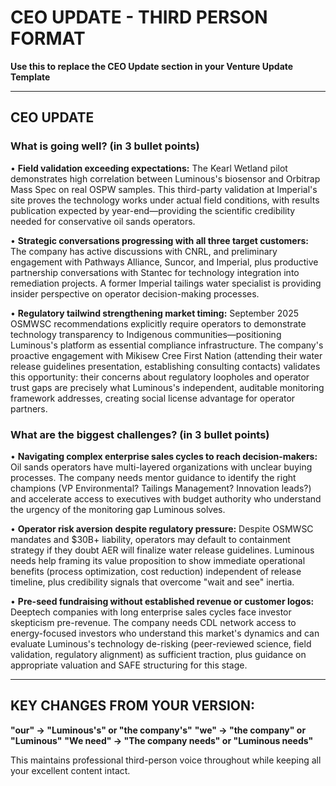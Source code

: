 # CEO UPDATE - THIRD PERSON FORMAT

**Use this to replace the CEO Update section in your Venture Update Template**

---

## CEO UPDATE

### What is going well? (in 3 bullet points)

• **Field validation exceeding expectations:** The Kearl Wetland pilot demonstrates high correlation between Luminous's biosensor and Orbitrap Mass Spec on real OSPW samples. This third-party validation at Imperial's site proves the technology works under actual field conditions, with results publication expected by year-end—providing the scientific credibility needed for conservative oil sands operators.

• **Strategic conversations progressing with all three target customers:** The company has active discussions with CNRL, and preliminary engagement with Pathways Alliance, Suncor, and Imperial, plus productive partnership conversations with Stantec for technology integration into remediation projects. A former Imperial tailings water specialist is providing insider perspective on operator decision-making processes.

• **Regulatory tailwind strengthening market timing:** September 2025 OSMWSC recommendations explicitly require operators to demonstrate technology transparency to Indigenous communities—positioning Luminous's platform as essential compliance infrastructure. The company's proactive engagement with Mikisew Cree First Nation (attending their water release guidelines presentation, establishing consulting contacts) validates this opportunity: their concerns about regulatory loopholes and operator trust gaps are precisely what Luminous's independent, auditable monitoring framework addresses, creating social license advantage for operator partners.

### What are the biggest challenges? (in 3 bullet points)

• **Navigating complex enterprise sales cycles to reach decision-makers:** Oil sands operators have multi-layered organizations with unclear buying processes. The company needs mentor guidance to identify the right champions (VP Environmental? Tailings Management? Innovation leads?) and accelerate access to executives with budget authority who understand the urgency of the monitoring gap Luminous solves.

• **Operator risk aversion despite regulatory pressure:** Despite OSMWSC mandates and $30B+ liability, operators may default to containment strategy if they doubt AER will finalize water release guidelines. Luminous needs help framing its value proposition to show immediate operational benefits (process optimization, cost reduction) independent of release timeline, plus credibility signals that overcome "wait and see" inertia.

• **Pre-seed fundraising without established revenue or customer logos:** Deeptech companies with long enterprise sales cycles face investor skepticism pre-revenue. The company needs CDL network access to energy-focused investors who understand this market's dynamics and can evaluate Luminous's technology de-risking (peer-reviewed science, field validation, regulatory alignment) as sufficient traction, plus guidance on appropriate valuation and SAFE structuring for this stage.

---

## KEY CHANGES FROM YOUR VERSION:

**"our" → "Luminous's" or "the company's"**
**"we" → "the company" or "Luminous"**
**"We need" → "The company needs" or "Luminous needs"**

This maintains professional third-person voice throughout while keeping all your excellent content intact.
